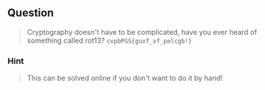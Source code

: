 ## Question
>Cryptography doesn't have to be complicated, have you ever heard of something called rot13? `` cvpbPGS{guvf_vf_pelcgb!} ``

### Hint
>This can be solved online if you don't want to do it by hand!
